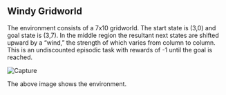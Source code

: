 ## Windy Gridworld

The environment consists of a 7x10 gridworld. The start state is (3,0) and goal state is (3,7). In the middle region the resultant next states are shifted upward by a “wind,” the strength of which varies from column to column. This is an undiscounted episodic task with rewards of -1 until the goal is reached.	

![Capture](https://user-images.githubusercontent.com/57625699/103278779-50b6c280-49f2-11eb-9868-ec53d516ff21.png)

The above image shows the environment.
